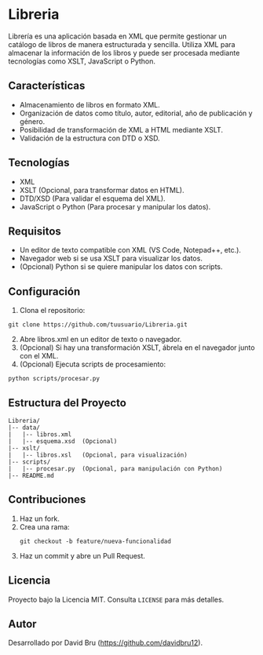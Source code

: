 # Libreria

Librería es una aplicación basada en XML que permite gestionar un catálogo de libros de manera estructurada y sencilla. Utiliza XML para almacenar la información de los libros y puede ser procesada mediante tecnologías como XSLT, JavaScript o Python.

## Características
- Almacenamiento de libros en formato XML.
- Organización de datos como título, autor, editorial, año de publicación y género.
- Posibilidad de transformación de XML a HTML mediante XSLT.
- Validación de la estructura con DTD o XSD.

##  Tecnologías
- XML
- XSLT (Opcional, para transformar datos en HTML).
- DTD/XSD (Para validar el esquema del XML).
- JavaScript o Python (Para procesar y manipular los datos).

##  Requisitos
- Un editor de texto compatible con XML (VS Code, Notepad++, etc.).
- Navegador web si se usa XSLT para visualizar los datos.
- (Opcional) Python si se quiere manipular los datos con scripts.

## Configuración
1. Clona el repositorio:
```
git clone https://github.com/tuusuario/Libreria.git
```
2. Abre libros.xml en un editor de texto o navegador.
3. (Opcional) Si hay una transformación XSLT, ábrela en el navegador junto con el XML.
4. (Opcional) Ejecuta scripts de procesamiento:
```
python scripts/procesar.py
```

##  Estructura del Proyecto
```
Libreria/
|-- data/
|   |-- libros.xml
|   |-- esquema.xsd  (Opcional)
|-- xslt/
|   |-- libros.xsl   (Opcional, para visualización)
|-- scripts/
|   |-- procesar.py  (Opcional, para manipulación con Python)
|-- README.md
```

## Contribuciones
1. Haz un fork.
2. Crea una rama:
   ```
   git checkout -b feature/nueva-funcionalidad
   ```
3. Haz un commit y abre un Pull Request.

## Licencia
Proyecto bajo la Licencia MIT. Consulta `LICENSE` para más detalles.

## Autor
Desarrollado por David Bru (https://github.com/davidbru12).

